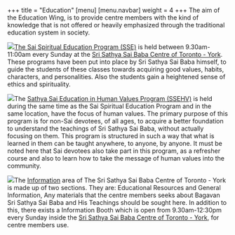 +++
title = "Education"
[menu]
	[menu.navbar]
		weight = 4
+++
The aim of the Education Wing, is to provide centre members with the kind of knowledge that is not offered or heavily emphasized through the traditional education system in society.

<img src="/img/education/pic1.jpg" class="align-right">[The Sai Spiritual Education Program (SSE)](#) is held between 9.30am-11:00am every Sunday at the [Sri Sathya Sai Baba Centre of Toronto - York](#). These programs have been put into place by Sri Sathya Sai Baba himself, to guide the students of these classes towards acquiring good values, habits, characters, and personalities. Also the students gain a heightened sense of ethics and spirituality.

<img src="/img/education/pic2.jpg" class="align-left">The [Sathya Sai Education in Human Values Program (SSEHV)](#) is held during the same time as the Sai Spiritual Education Program and in the same location, have the focus of human values. The primary purpose of this program is for non-Sai devotees, of all ages, to acquire a better foundation to understand the teachings of Sri Sathya Sai Baba, without actually focusing on them. This program is structured in such a way that what is learned in them can be taught anywhere, to anyone, by anyone. It must be noted here that Sai devotees also take part in this program, as a refresher course and also to learn how to take the message of human values into the community.

<img src="/img/education/pic3.jpg" class="align-right">The [Information](#) area of The Sri Sathya Sai Baba Centre of Toronto - York is made up of two sections. They are: Educational Resources and General Information, Any materials that the centre members seeks about Bagavan Sri Sathya Sai Baba and His Teachings should be sought here. In addition to this, there exists a Information Booth which is open from 9.30am-12:30pm every Sunday inside the [Sri Sathya Sai Baba Centre of Toronto - York](#), for centre members use.
